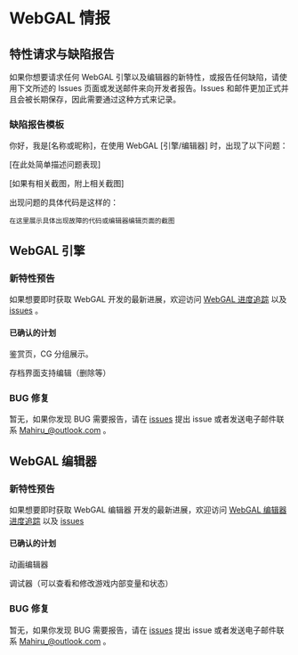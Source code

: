 # WebGAL 情报

## 特性请求与缺陷报告

如果你想要请求任何 WebGAL 引擎以及编辑器的新特性，或报告任何缺陷，请使用下文所述的 Issues 页面或发送邮件来向开发者报告。Issues 和邮件更加正式并且会被长期保存，因此需要通过这种方式来记录。

### 缺陷报告模板

你好，我是[名称或昵称]，在使用 WebGAL [引擎/编辑器] 时，出现了以下问题：

[在此处简单描述问题表现]

[如果有相关截图，附上相关截图]

出现问题的具体代码是这样的：

```
在这里展示具体出现故障的代码或编辑器编辑页面的截图
```

## WebGAL 引擎

### 新特性预告

如果想要即时获取 WebGAL 开发的最新进展，欢迎访问 [WebGAL 进度追踪](https://github.com/MakinoharaShoko/WebGAL/projects/1) 以及  [issues](https://github.com/MakinoharaShoko/WebGAL/issues) 。

#### 已确认的计划

鉴赏页，CG 分组展示。

存档界面支持编辑（删除等）

### BUG 修复

暂无，如果你发现 BUG 需要报告，请在 [issues](https://github.com/MakinoharaShoko/WebGAL/issues) 提出 issue 或者发送电子邮件联系 Mahiru_@outlook.com 。

## WebGAL 编辑器

### 新特性预告

如果想要即时获取 WebGAL 编辑器 开发的最新进展，欢迎访问 [WebGAL 编辑器 进度追踪](https://github.com/users/MakinoharaShoko/projects/1) 以及 [issues](https://github.com/MakinoharaShoko/WebGAL_Terre/issues)

#### 已确认的计划

动画编辑器

调试器（可以查看和修改游戏内部变量和状态）

### BUG 修复

暂无，如果你发现 BUG 需要报告，请在 [issues](https://github.com/MakinoharaShoko/WebGAL_Terre/issues) 提出 issue 或者发送电子邮件联系 Mahiru_@outlook.com 。
